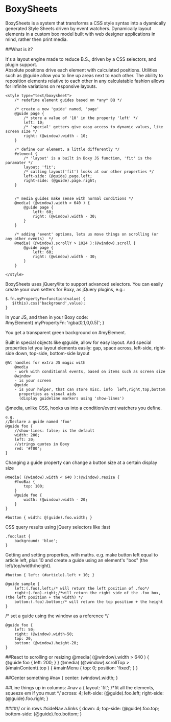 # BoxySheets

   BoxySheets is a system that transforms a CSS style syntax into a dyamically 
   generated Style Sheets driven by event watchers.   Dynamically layout elements in a custom box model
   built with web designer applications in mind, rather then print media.
  
   
##What is it?

   It's a layout engine made to reduce B.S., driven by a CSS selectors, and plugin support.  
   Absolute positions drive each element with calculated positions.   Utilities such as @guide allow
   you to line up areas next to each other.   The ability to reposition elements relative to each other
   in any calculatable fashion allows for infinite variations on responsive layouts.
    

    <style type="text/boxysheet">
        /* redefine element guides based on *any* BQ */

        /* create a new 'guide' named, 'page'
        @guide page {
            /* store a value of '10' in the property 'left' */
            left: 10;
            /* 'special' getters give easy access to dynamic values, like screen size */
            right: (@window).width - 10;
        }

        /* define our element, a little differently */
        #element {
            /* 'layout' is a built in Boxy JS function, 'fit' is the paramater */
            layout: 'fit';
            /* calling layout('fit') looks at our other properties */
            left-side: (@guide).page.left;
            right-side: (@guide).page.right;
        }


        /* media guides make sense with normal conditions */
        @media( (@window).width > 640 ) {
            @guide page {
                left: 60;
                right: (@window).width - 30;
            }
        }

        /* adding 'event' options, lets us move things on scrolling (or any other events)  */
        @media( (@window).scrollY > 1024 ):(@window).scroll {
            @guide page {
                left: 60;
                right: (@window).width - 30;
            }
        }

    </style>
    
BoxySheets uses jQuery/lite to support advanced selectors.
You can easily create your own setters for Boxy, as jQuery plugins, e.g.:

    $.fn.myPropertyFn=function(value) {
       $(this).css('background',value);
    }
In your JS, and then in your Boxy code:    
    #myElement{ myPropertyFn: 'rgba(0,1,0,0.5)'; }

You get a transparent green background on #myElement.    

Built in special objects like @guide, allow for easy layout.
    And special properties let you layout elements easily:
     gap, space
     across, left-side, right-side
     down, top-side, bottom-side
     layout 
        
    
    @At handles for extra JS magic with
        @media 
        - work with conditional events, based on items such as screen size
        @window 
        - is your screen
        @guide 
        - is your helper, that can store misc. info  left,right,top,bottom 
          properties as visual aids 
          (display guideline markers using 'show-lines')
    
    
@media, unlike CSS, hooks us into a condition/event watchers you define.
    
    e.g.  
    //Declare a guide named 'foo'
    @guide foo {
        //show-lines: false; is the default
        width: 200;
        left: 20;
        //strings quotes in Boxy
        red: '#f00';
    }
 
Changing a guide property can change a button size at a certain display size

    @media( (@window).width < 640 ):(@window).resize {
        #fooBaz {
            top: 100;
        }
        @guide foo {
            width: (@window).width - 20;
        }
    }
      
    #button { width: @(guide).foo.width; }
    
    
CSS query results using jQuery selectors like :last

    .foo:last {
        background: 'blue';
    }
    
Getting and setting properties, with maths.
e.g. make button left equal to article left, plus 10
and create a guide using an element's "box" (the left/top/width/height).

    #button { left: (#article).left + 10; }
    
    @guide sample {
        left:(.foo).left;/* will return the left position of .foo*/
        right:(.foo).right;/*will return the right side of the .foo box,  (the left position + the width) */
        bottom:(.foo).bottom;/* will return the top position + the height 
    }

   /* set a guide using the window as a reference */

    @guide foo {    
        left: 50;
        right: (@window).width-50;  
        top: 20,
        bottom: (@window).height-20;
    }  

##React to scrolling or resizing
    @media( (@window).width > 640 ) {
        @guide foo {
            left: 200;
        }
    }
    @media( (@window).scrollTop > (#mainContent).top ) {
        #mainMenu {
            top: 0;
            position: 'fixed';
        }
    }

##Center something 
    #nav {
        center: (window).width;
    }

##Line things up in columns:
    #nav a {
        layout: 'fit'; /*fit all the elements, squeeze em if you must */
        across: 4;
        left-side: (@guide).foo.left;
        right-side: (@guide).foo.right;
    }
    
####// or in rows
    #sideNav a.links {
        down: 4;
        top-side: (@guide).foo.top;
        bottom-side: (@guide).foo.bottom;
    }
 
 

